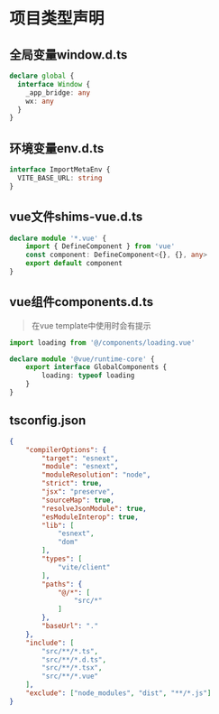 # 项目类型声明

## 全局变量window.d.ts

```typescript
declare global {
  interface Window {
    _app_bridge: any
    wx: any
  }
}
```

## 环境变量env.d.ts
```typescript
interface ImportMetaEnv {
  VITE_BASE_URL: string
}
```

## vue文件shims-vue.d.ts
```typescript
declare module '*.vue' {
    import { DefineComponent } from 'vue'
    const component: DefineComponent<{}, {}, any>
    export default component
}
```

## vue组件components.d.ts
> 在vue template中使用时会有提示

```typescript
import loading from '@/components/loading.vue'

declare module '@vue/runtime-core' {
    export interface GlobalComponents {
        loading: typeof loading
    }
}
```

## tsconfig.json
```json
{
    "compilerOptions": {
        "target": "esnext",
        "module": "esnext",
        "moduleResolution": "node",
        "strict": true,
        "jsx": "preserve",
        "sourceMap": true,
        "resolveJsonModule": true,
        "esModuleInterop": true,
        "lib": [
            "esnext",
            "dom"
        ],
        "types": [
            "vite/client"
        ],
        "paths": {
            "@/*": [
                "src/*"
            ]
        },
        "baseUrl": "."
    },
    "include": [
        "src/**/*.ts",
        "src/**/*.d.ts",
        "src/**/*.tsx",
        "src/**/*.vue"
    ],
    "exclude": ["node_modules", "dist", "**/*.js"]
}
```
